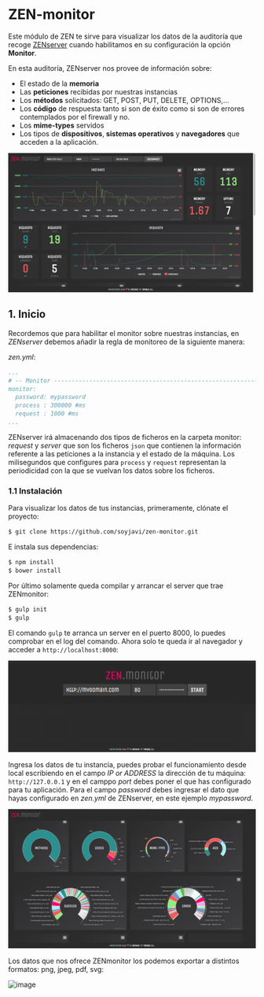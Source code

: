 # ZEN-monitor

Este módulo de ZEN te sirve para visualizar los datos de la auditoría que recoge [ZENserver](https://github.com/soyjavi/zen-server/tree/master/documentation/ES) cuando habilitamos en su configuración la opción **Monitor**.

En esta auditoría, ZENserver nos provee de información sobre:

  - El estado de la **memoria**
  - Las **peticiones** recibidas por nuestras instancias
  - Los **métodos** solicitados: GET, POST, PUT, DELETE, OPTIONS,...
  - Los **código** de respuesta tanto si son de éxito como si son de errores contemplados por el firewall y no.
  - Los **mime-types** servidos
  - Los tipos de **dispositivos**, **sistemas operativos** y **navegadores** que acceden a la aplicación.


![image](https://raw.githubusercontent.com/cat2608/contacts/master/assets/img/screen-18.png)


## 1. Inicio

Recordemos que para habilitar el monitor sobre nuestras instancias, en *ZENserver* debemos añadir la regla de monitoreo de la siguiente manera:

*zen.yml*:

```yaml
...
# -- Monitor -------------------------------------------------------------------
monitor:
  password: mypassword
  process : 300000 #ms
  request : 1000 #ms
...
```

ZENserver irá almacenando dos tipos de ficheros en la carpeta monitor: *request* y *server* que son los ficheros `json` que contienen la información referente a las peticiones a la instancia y el estado de la máquina. Los milisegundos que configures para `process` y `request` representan la periodicidad con la que se vuelvan los datos sobre los ficheros.

### 1.1 Instalación

Para visualizar los datos de tus instancias, primeramente, clónate el proyecto:

```bash
$ git clone https://github.com/soyjavi/zen-monitor.git
```

E instala sus dependencias:

```bash
$ npm install
$ bower install
```

Por último solamente queda compilar y arrancar el server que trae ZENmonitor:

```bash
$ gulp init
$ gulp
```

El comando `gulp` te arranca un server en el puerto 8000, lo puedes comprobar en el log del comando. Ahora solo te queda ir al navegador y acceder a `http://localhost:8000`:

![image](https://raw.githubusercontent.com/cat2608/contacts/master/assets/img/screen-20.png)

Ingresa los datos de tu instancia, puedes probar el funcionamiento desde local escribiendo en el campo *IP or ADDRESS* la dirección de tu máquina: `http://127.0.0.1` y en el camppo *port* debes poner el que has configurado para tu aplicación. Para el campo *password* debes ingresar el dato que hayas configurado en *zen.yml* de ZENserver, en este ejemplo *mypassword*.


![image](https://raw.githubusercontent.com/cat2608/contacts/master/assets/img/screen-21.png)

Los datos que nos ofrece ZENmonitor los podemos exportar a distintos formatos: png, jpeg, pdf, svg:

![image](https://raw.githubusercontent.com/cat2608/contacts/master/assets/img/screen-22.png)

